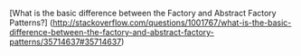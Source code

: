 

[What is the basic difference between the Factory and Abstract Factory Patterns?] (http://stackoverflow.com/questions/1001767/what-is-the-basic-difference-between-the-factory-and-abstract-factory-patterns/35714637#35714637)

